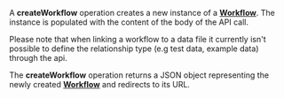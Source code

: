 <a name="createWorkflow"></a>A **createWorkflow** operation creates a new instance of a <a href="#workflows">**Workflow**</a>. The instance is populated with the content of the body of the API call.

Please note that when linking a workflow to a data file it currently isn't possible to define the relationship type (e.g test data, example data) through the api.

The **createWorkflow** operation returns a JSON object representing the newly created <a href="#workflows">**Workflow**</a> and redirects to its URL.
